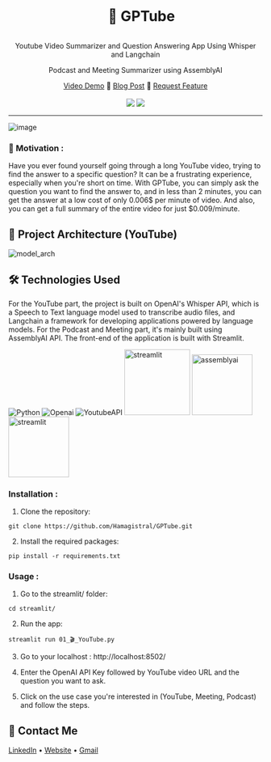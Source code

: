 <div align="center">
  <div id="user-content-toc">
    <ul>
      <summary><h1 style="display: inline-block;">🎥 GPTube</h1></summary>
    </ul>
  </div>
  
  <p>Youtube Video Summarizer and Question Answering App Using Whisper and Langchain</p>
  <p>Podcast and Meeting Summarizer using AssemblyAI</p>
    <a href="https://www.youtube.com/watch?v=uuuv3ooY1WQ" target="_blank">Video Demo</a>
    🌠
    <a href="https://medium.com/@hamza.lbelghiti/how-openai-whisper-and-langchain-can-answer-any-question-you-have-from-a-youtube-video-278d04cc3460" target="_blank">Blog Post</a>
    🌌
    <a href="https://github.com/Hamagistral/GPTube/issues" target="_blank">Request Feature</a>
</div>
<br>
<div align="center">
      <a href="https://gptube-ai.streamlit.app/"><img src="https://static.streamlit.io/badges/streamlit_badge_black_white.svg"/></a>
      <img src="https://img.shields.io/github/stars/hamagistral/gptube?color=blue&style=social"/>
</div>

<hr>

![image](https://github.com/Hamagistral/GPTube/assets/66017329/30a0ab1c-3d57-4f0e-9fab-aaf8e64b29c8)

### 🎯 Motivation :

Have you ever found yourself going through a long YouTube video, trying to find the answer to a specific question? It can be a frustrating experience, especially when you're short on time. With GPTube, you can simply ask the question you want to find the answer to, and in less than 2 minutes, you can get the answer at a low cost of only 0.006$ per minute of video. And also, you can get a full summary of the entire video for just $0.009/minute.

## 📝 Project Architecture (YouTube)

![model_arch](https://user-images.githubusercontent.com/66017329/231509367-9c86fd11-b862-426d-a7f3-26743e87659b.png)

## 🛠️ Technologies Used

For the YouTube part, the project is built on OpenAI's Whisper API, which is a Speech to Text language model used to transcribe audio files, and Langchain a framework for developing applications powered by language models. For the Podcast and Meeting part, it's mainly built using AssemblyAI API. The front-end of the application is built with Streamlit.

![Python](https://img.shields.io/badge/python-3670A0?style=for-the-badge&logo=python&logoColor=ffdd54)
![Openai](https://img.shields.io/badge/OpenAI-412991.svg?style=for-the-badge&logo=OpenAI&logoColor=white)
![YoutubeAPI](https://img.shields.io/badge/YouTube-FF0000.svg?style=for-the-badge&logo=YouTube&logoColor=white)
<img src="https://github.com/Hamagistral/GPTube/assets/66017329/1249ddc0-6c5d-436f-ae78-2351555d882f" alt="streamlit" width="130">
<img src="https://github.com/Hamagistral/GPTube/assets/66017329/2a5e95f5-a931-408e-a07b-a629ea483cc9" alt="assemblyai" width="120">
<img src="https://user-images.githubusercontent.com/66017329/223900076-e1d5c1e5-7c4d-4b73-84e7-ae7d66149bc6.png" alt="streamlit" width="120">


### Installation : 
1. Clone the repository:

```
git clone https://github.com/Hamagistral/GPTube.git
```

2. Install the required packages:

```
pip install -r requirements.txt
```

### Usage : 

1. Go to the streamlit/ folder:

```
cd streamlit/
```
  
2. Run the app:

```
streamlit run 01_🎬_YouTube.py
```

3. Go to your localhost : http://localhost:8502/

3. Enter the OpenAI API Key followed by YouTube video URL and the question you want to ask.

3. Click on the use case you're interested in (YouTube, Meeting, Podcast) and follow the steps.

## 📨 Contact Me

[LinkedIn](https://www.linkedin.com/in/hamza-elbelghiti/) •
[Website](https://hamagistral.me) •
[Gmail](hamza.lbelghiti@gmail.com)
